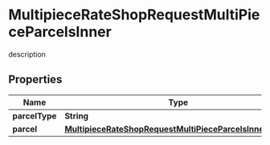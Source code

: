 

# MultipieceRateShopRequestMultiPieceParcelsInner

description

## Properties

| Name | Type | Description | Notes |
|------------ | ------------- | ------------- | -------------|
|**parcelType** | **String** | description |  [optional] |
|**parcel** | [**MultipieceRateShopRequestMultiPieceParcelsInnerParcel**](MultipieceRateShopRequestMultiPieceParcelsInnerParcel.md) |  |  [optional] |



